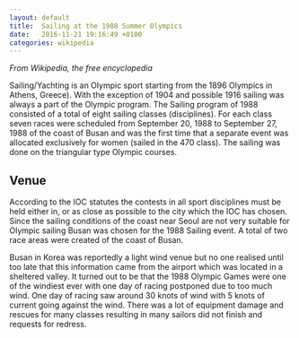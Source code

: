 ```yaml
---
layout: default
title:  Sailing at the 1988 Summer Olympics
date:   2016-11-21 19:16:49 +0100
categories: wikipedia
---
```


_From Wikipedia, the free encyclopedia_

Sailing/Yachting is an Olympic sport starting from the 1896 Olympics in Athens, Greece). With the exception of 1904 and possible 1916 sailing was always a part of the Olympic program. The Sailing program of 1988 consisted of a total of eight sailing classes (disciplines). For each class seven races were scheduled from September 20, 1988 to September 27, 1988 of the coast of Busan and was the first time that a separate event was allocated exclusively for women (sailed in the 470 class). The sailing was done on the triangular type Olympic courses.

## Venue
According to the IOC statutes the contests in all sport disciplines must be held either in, or as close as possible to the city which the IOC has chosen. Since the sailing conditions of the coast near Seoul are not very suitable for Olympic sailing Busan was chosen for the 1988 Sailing event. A total of two race areas were created of the coast of Busan.

Busan in Korea was reportedly a light wind venue but no one realised until too late that this information came from the airport which was located in a sheltered valley. It turned out to be that the 1988 Olympic Games were one of the windiest ever with one day of racing postponed due to too much wind. One day of racing saw around 30 knots of wind with 5 knots of current going against the wind. There was a lot of equipment damage and rescues for many classes resulting in many sailors did not finish and requests for redress.